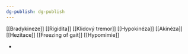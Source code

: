 ```yaml
---
dg-publish: dg-publish
---
```


[[Bradykineze]]
[[Rigidita]]
[[Klidový tremor]]
[[Hypokinéza]]
[[Akinéza]]
[[Hezitace]]
[[Freezing of gait]]
[[Hypomimie]]


+